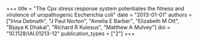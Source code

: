 +++
title = "The Cpx stress response system potentiates the fitness and virulence of uropathogenic Escherichia coli"
date = "2013-01-01"
authors = ["Irina Debnath", "J Paul Norton", "Amelia E Barber", "Elizabeth M Ott", "Bijaya K Dhakal", "Richard R Kulesus", "Matthew A Mulvey"]
doi = "10.1128/IAI.01213-12"
publication_types = ["2"]
+++
